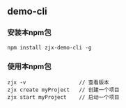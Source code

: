 ## demo-cli

### 安装本npm包

```
npm install zjx-demo-cli -g

```

### 使用本npm包

```
zjx -v                 // 查看版本
zjx create myProject   // 创建一个项目
zjx start myProject    // 启动一个项目

```